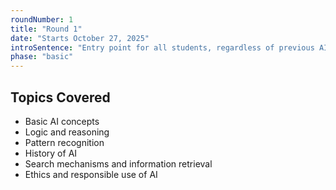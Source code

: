 ```yaml
---
roundNumber: 1
title: "Round 1"
date: "Starts October 27, 2025"
introSentence: "Entry point for all students, regardless of previous AI or computing experience. Accessible and inclusive, introduction to foundational AI topics."
phase: "basic"
---
```


## Topics Covered

- Basic AI concepts
- Logic and reasoning
- Pattern recognition
- History of AI
- Search mechanisms and information retrieval
- Ethics and responsible use of AI
